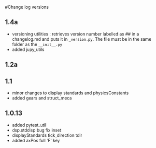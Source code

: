 #Change log versions
## 1.4a
- versioning utilities : retrieves version number labelled as ##<version> in a changelog.md and puts it in `_version.py`. The file must be in the same folder as the `__init__.py`
- added jupy_utils
## 1.2a
## 1.1
- minor changes to display standards and physicsConstants
- added gears and struct_meca
## 1.0.13
- added pytest_util
- dsp.stddisp bug fix inset
- displayStandards tick_direction tdir
- added axPos full 'F' key
